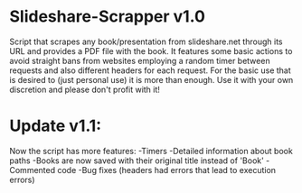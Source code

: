 # Slideshare-Scrapper v1.0
Script that scrapes any book/presentation from slideshare.net through its URL and provides a PDF file with the book.
It features some basic actions to avoid straight bans from websites employing a random timer between requests and also different headers for each request. For the basic use that is desired to (just personal use) it is more than enough.
Use it with your own discretion and please don't profit with it!

# Update v1.1:
Now the script has more features: 
-Timers
-Detailed information about book paths
-Books are now saved with their original title instead of 'Book'
-Commented code
-Bug fixes (headers had errors that lead to execution errors)
